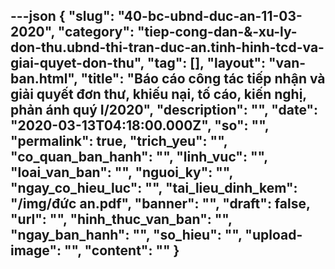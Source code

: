 ---json
{
    "slug": "40-bc-ubnd-duc-an-11-03-2020",
    "category": "tiep-cong-dan-&-xu-ly-don-thu.ubnd-thi-tran-duc-an.tinh-hinh-tcd-va-giai-quyet-don-thu",
    "tag": [],
    "layout": "van-ban.html",
    "title": "Báo cáo công tác tiếp nhận và giải quyết đơn thư, khiếu nại, tố cáo, kiến nghị, phản ánh quý I/2020",
    "description": "",
    "date": "2020-03-13T04:18:00.000Z",
    "so": "",
    "permalink": true,
    "trich_yeu": "",
    "co_quan_ban_hanh": "",
    "linh_vuc": "",
    "loai_van_ban": "",
    "nguoi_ky": "",
    "ngay_co_hieu_luc": "",
    "tai_lieu_dinh_kem": "/img/đức an.pdf",
    "banner": "",
    "draft": false,
    "url": "",
    "hinh_thuc_van_ban": "",
    "ngay_ban_hanh": "",
    "so_hieu": "",
    "upload-image": "",
    "__content__": ""
}
---
